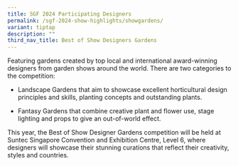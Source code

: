 ```yaml
---
title: SGF 2024 Participating Designers
permalink: /sgf-2024-show-highlights/showgardens/
variant: tiptap
description: ""
third_nav_title: Best of Show Designers Gardens
---
```

<p>Featuring gardens created by top local and international award-winning
designers from garden shows around the world. There are two categories
to the competition:</p>
<ul data-tight="true" class="tight">
<li>
<p>Landscape Gardens that aim to showcase excellent horticultural design
principles and skills, planting concepts and outstanding plants.</p>
</li>
<li>
<p>Fantasy Gardens that combine creative plant and flower use, stage lighting
and props to give an out-of-world effect.</p>
</li>
</ul>
<p>This year, the Best of Show Designer Gardens competition will be held
at Suntec Singapore Convention and Exhibition Centre, Level 6, where designers
will showcase their stunning curations that reflect their creativity, styles
and countries.</p>
<p></p>
